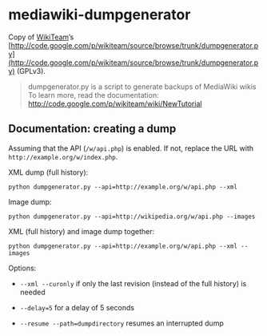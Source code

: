 mediawiki-dumpgenerator
=======================

Copy of [WikiTeam](http://code.google.com/p/wikiteam/)’s [http://code.google.com/p/wikiteam/source/browse/trunk/dumpgenerator.py](http://code.google.com/p/wikiteam/source/browse/trunk/dumpgenerator.py) (GPLv3).

> dumpgenerator.py is a script to generate backups of MediaWiki wikis  
> To learn more, read the documentation:  
> http://code.google.com/p/wikiteam/wiki/NewTutorial

## Documentation: creating a dump

Assuming that the API (`/w/api.php`) is enabled. If not, replace the URL with `http://example.org/w/index.php`.

XML dump (full history):

    python dumpgenerator.py --api=http://example.org/w/api.php --xml

Image dump:

    python dumpgenerator.py --api=http://wikipedia.org/w/api.php --images

XML (full history) and image dump together:

    python dumpgenerator.py --api=http://example.org/w/api.php --xml --images

Options:

* `--xml --curonly` if only the last revision (instead of the full history) is needed

* `--delay=5` for a delay of 5 seconds

* `--resume --path=dumpdirectory` resumes an interrupted dump
